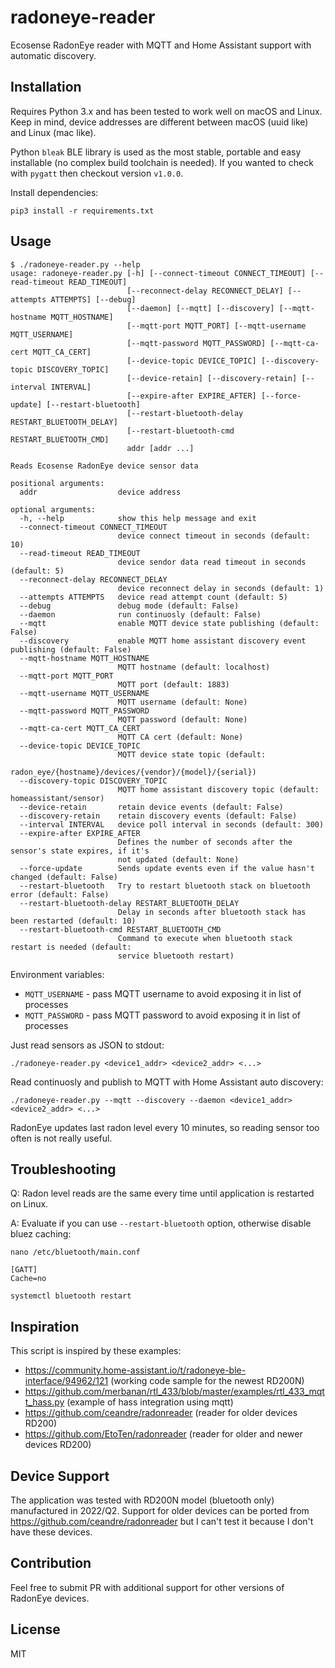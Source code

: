 # radoneye-reader

Ecosense RadonEye reader with MQTT and Home Assistant support with automatic discovery.

## Installation

Requires Python 3.x and has been tested to work well on macOS and Linux. Keep in mind, device
addresses are different between macOS (uuid like) and Linux (mac like).

Python `bleak` BLE library is used as the most stable, portable and easy installable (no complex
build toolchain is needed). If you wanted to check with `pygatt` then checkout version `v1.0.0`.

Install dependencies:

```
pip3 install -r requirements.txt
```

## Usage

```
$ ./radoneye-reader.py --help
usage: radoneye-reader.py [-h] [--connect-timeout CONNECT_TIMEOUT] [--read-timeout READ_TIMEOUT]
                          [--reconnect-delay RECONNECT_DELAY] [--attempts ATTEMPTS] [--debug]
                          [--daemon] [--mqtt] [--discovery] [--mqtt-hostname MQTT_HOSTNAME]
                          [--mqtt-port MQTT_PORT] [--mqtt-username MQTT_USERNAME]
                          [--mqtt-password MQTT_PASSWORD] [--mqtt-ca-cert MQTT_CA_CERT]
                          [--device-topic DEVICE_TOPIC] [--discovery-topic DISCOVERY_TOPIC]
                          [--device-retain] [--discovery-retain] [--interval INTERVAL]
                          [--expire-after EXPIRE_AFTER] [--force-update] [--restart-bluetooth]
                          [--restart-bluetooth-delay RESTART_BLUETOOTH_DELAY]
                          [--restart-bluetooth-cmd RESTART_BLUETOOTH_CMD]
                          addr [addr ...]

Reads Ecosense RadonEye device sensor data

positional arguments:
  addr                  device address

optional arguments:
  -h, --help            show this help message and exit
  --connect-timeout CONNECT_TIMEOUT
                        device connect timeout in seconds (default: 10)
  --read-timeout READ_TIMEOUT
                        device sendor data read timeout in seconds (default: 5)
  --reconnect-delay RECONNECT_DELAY
                        device reconnect delay in seconds (default: 1)
  --attempts ATTEMPTS   device read attempt count (default: 5)
  --debug               debug mode (default: False)
  --daemon              run continuosly (default: False)
  --mqtt                enable MQTT device state publishing (default: False)
  --discovery           enable MQTT home assistant discovery event publishing (default: False)
  --mqtt-hostname MQTT_HOSTNAME
                        MQTT hostname (default: localhost)
  --mqtt-port MQTT_PORT
                        MQTT port (default: 1883)
  --mqtt-username MQTT_USERNAME
                        MQTT username (default: None)
  --mqtt-password MQTT_PASSWORD
                        MQTT password (default: None)
  --mqtt-ca-cert MQTT_CA_CERT
                        MQTT CA cert (default: None)
  --device-topic DEVICE_TOPIC
                        MQTT device state topic (default:
                        radon_eye/{hostname}/devices/{vendor}/{model}/{serial})
  --discovery-topic DISCOVERY_TOPIC
                        MQTT home assistant discovery topic (default: homeassistant/sensor)
  --device-retain       retain device events (default: False)
  --discovery-retain    retain discovery events (default: False)
  --interval INTERVAL   device poll interval in seconds (default: 300)
  --expire-after EXPIRE_AFTER
                        Defines the number of seconds after the sensor's state expires, if it's
                        not updated (default: None)
  --force-update        Sends update events even if the value hasn't changed (default: False)
  --restart-bluetooth   Try to restart bluetooth stack on bluetooth error (default: False)
  --restart-bluetooth-delay RESTART_BLUETOOTH_DELAY
                        Delay in seconds after bluetooth stack has been restarted (default: 10)
  --restart-bluetooth-cmd RESTART_BLUETOOTH_CMD
                        Command to execute when bluetooth stack restart is needed (default:
                        service bluetooth restart)
```

Environment variables:

- `MQTT_USERNAME` - pass MQTT username to avoid exposing it in list of processes
- `MQTT_PASSWORD` - pass MQTT password to avoid exposing it in list of processes

Just read sensors as JSON to stdout:

```
./radoneye-reader.py <device1_addr> <device2_addr> <...>
```

Read continuosly and publish to MQTT with Home Assistant auto discovery:

```
./radoneye-reader.py --mqtt --discovery --daemon <device1_addr> <device2_addr> <...>
```

RadonEye updates last radon level every 10 minutes, so reading sensor too often is not really
useful.

## Troubleshooting

Q: Radon level reads are the same every time until application is restarted on Linux.

A: Evaluate if you can use `--restart-bluetooth` option, otherwise disable bluez caching:

```
nano /etc/bluetooth/main.conf

[GATT]
Cache=no

systemctl bluetooth restart
```

## Inspiration

This script is inspired by these examples:

- https://community.home-assistant.io/t/radoneye-ble-interface/94962/121 (working code sample for
  the newest RD200N)
- https://github.com/merbanan/rtl_433/blob/master/examples/rtl_433_mqtt_hass.py (example of hass
  integration using mqtt)
- https://github.com/ceandre/radonreader (reader for older devices RD200)
- https://github.com/EtoTen/radonreader (reader for older and newer devices RD200)

## Device Support

The application was tested with RD200N model (bluetooth only) manufactured in 2022/Q2. Support for
older devices can be ported from https://github.com/ceandre/radonreader but I can't test it because
I don't have these devices.

## Contribution

Feel free to submit PR with additional support for other versions of RadonEye devices.

## License

MIT
